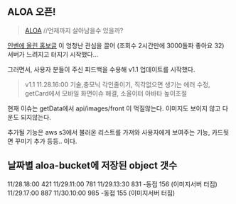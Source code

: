 ## ALOA 오픈!

> [ALOA](https://aloa.kr/) //언제까지 살아남을수 있을까?

[인벤에 올린 홍보글](https://www.inven.co.kr/board/lostark/4821/95281?p=1&category=&iskin=&mskin=&sort=&orderby=) 이 엉청난 관심을 끌어 (조회수 2시간만에 3000돌파 좋아요 32) 서버가 느려지고 터지기 시작했다...

그러면서, 사용자 분들이 주신 피드백을 수용해 v1.1 업데이트를 시작했다.

> v1.1 11.28.16:00 기술,충모닉 각인줄이기, 직각없으면 생기는 에러 수정, getCard에서 모바일 화면이슈 해결, 소울이터 아바타 높이조절

현재 이슈는 getData에서 api/images/front 이 먹질않는다. 이미지도 보이지 않고 다운도 되지않는다.

추가될 기능은 aws s3에서 불러온 리스트를 가져와 사용자에게 보여주는 기능, 카드뒷면 꾸미기 추가 등등.. 이다.

## 날짜별 aloa-bucket에 저장된 object 갯수

11/28.18:00 421
11/29.11:00 781
11/29.13:30 831 -동접 156 (이미지서버 터짐)
11/29.17:00 887
11/30.10:00 985 -동접 155 (이미지서버 터짐)
